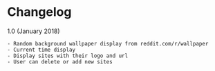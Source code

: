 # Changelog

1.0 (January 2018)
    
    - Random background wallpaper display from reddit.com/r/wallpaper
    - Current time display
    - Display sites with their logo and url
    - User can delete or add new sites
